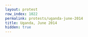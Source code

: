 ```yaml
---
layout: protest
row_index: 1022
permalink: protests/uganda-june-2014
title: Uganda, June 2014
hidden: true
---
```

